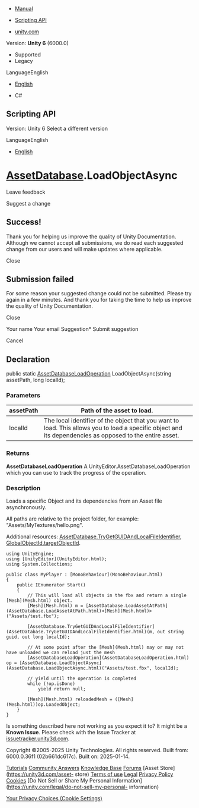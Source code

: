 [ ]()

  * [Manual](../Manual/index.html)
  * [Scripting API](../ScriptReference/index.html)

  * [unity.com](https://unity.com/)

Version: **Unity 6** (6000.0)

  * Supported
  * Legacy

LanguageEnglish

  * [English]()

  * C#

[ ](https://docs.unity3d.com)

## Scripting API

Version: Unity 6 Select a different version

LanguageEnglish

  * [English]()

#  [AssetDatabase](AssetDatabase.html).LoadObjectAsync

Leave feedback

Suggest a change

## Success!

Thank you for helping us improve the quality of Unity Documentation. Although
we cannot accept all submissions, we do read each suggested change from our
users and will make updates where applicable.

Close

## Submission failed

For some reason your suggested change could not be submitted. Please <a>try
again</a> in a few minutes. And thank you for taking the time to help us
improve the quality of Unity Documentation.

Close

Your name Your email Suggestion* Submit suggestion

Cancel

[ ]()

## Declaration

public static [AssetDatabaseLoadOperation](AssetDatabaseLoadOperation.html)
LoadObjectAsync(string assetPath, long localId);

### Parameters

assetPath | Path of the asset to load.  
---|---  
localId | The local identifier of the object that you want to load. This allows you to load a specific object and its dependencies as opposed to the entire asset.  
  
### Returns

**AssetDatabaseLoadOperation** A UnityEditor.AssetDatabaseLoadOperation which
you can use to track the progress of the operation.

### Description

Loads a specific Object and its dependencies from an Asset file
asynchronously.

All paths are relative to the project folder, for example:
"Assets/MyTextures/hello.png".  
  
Additional resources:
[AssetDatabase.TryGetGUIDAndLocalFileIdentifier](AssetDatabase.TryGetGUIDAndLocalFileIdentifier.html),
[GlobalObjectId.targetObjectId](GlobalObjectId-targetObjectId.html).

    
    
    using UnityEngine;
    using [UnityEditor](UnityEditor.html);
    using System.Collections;  
      
    public class MyPlayer : [MonoBehaviour](MonoBehaviour.html)
    {
        public IEnumerator Start()
        {
            // This will load all objects in the fbx and return a single [Mesh](Mesh.html) object.
            [Mesh](Mesh.html) m = [AssetDatabase.LoadAssetAtPath](AssetDatabase.LoadAssetAtPath.html)<[Mesh](Mesh.html)>("Assets/test.fbx");  
      
            [AssetDatabase.TryGetGUIDAndLocalFileIdentifier](AssetDatabase.TryGetGUIDAndLocalFileIdentifier.html)(m, out string guid, out long localId);  
      
            // At some point after the [Mesh](Mesh.html) may or may not have unloaded we can reload just the mesh
            [AssetDatabaseLoadOperation](AssetDatabaseLoadOperation.html) op = [AssetDatabase.LoadObjectAsync](AssetDatabase.LoadObjectAsync.html)("Assets/test.fbx", localId);  
      
            // yield until the operation is completed
            while (!op.isDone)
                yield return null;  
      
            [Mesh](Mesh.html) reloadedMesh = ([Mesh](Mesh.html))op.LoadedObject;
        }
    }

Is something described here not working as you expect it to? It might be a
**Known Issue**. Please check with the Issue Tracker at
[issuetracker.unity3d.com](https://issuetracker.unity3d.com).

Copyright ©2005-2025 Unity Technologies. All rights reserved. Built from:
6000.0.36f1 (02b661dc617c). Built on: 2025-01-14.

[Tutorials](https://unity3d.com/learn) [Community
Answers](https://answers.unity3d.com) [Knowledge
Base](https://support.unity3d.com/hc/en-us)
[Forums](https://forum.unity3d.com) [Asset Store](https://unity3d.com/asset-
store) [Terms of use](https://docs.unity3d.com/Manual/TermsOfUse.html)
[Legal](https://unity.com/legal) [Privacy
Policy](https://unity.com/legal/privacy-policy)
[Cookies](https://unity.com/legal/cookie-policy) [Do Not Sell or Share My
Personal Information](https://unity.com/legal/do-not-sell-my-personal-
information)

[Your Privacy Choices (Cookie Settings)](javascript:void\(0\);)

